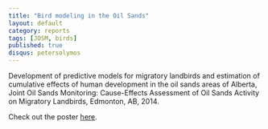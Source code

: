 ```yaml
---
title: "Bird modeling in the Oil Sands"
layout: default
category: reports
tags: [JOSM, birds]
published: true
disqus: petersolymos
---
```


Development of predictive models for migratory landbirds and estimation of cumulative effects of human development in the oil sands areas of Alberta</strong>, Joint Oil Sands Monitoring: Cause-Effects Assessment of Oil Sands Activity on Migratory Landbirds, Edmonton, AB, 2014.

Check out the poster [here](http://wl.figshare.com/articles/1059269/embed?show_title=1).
